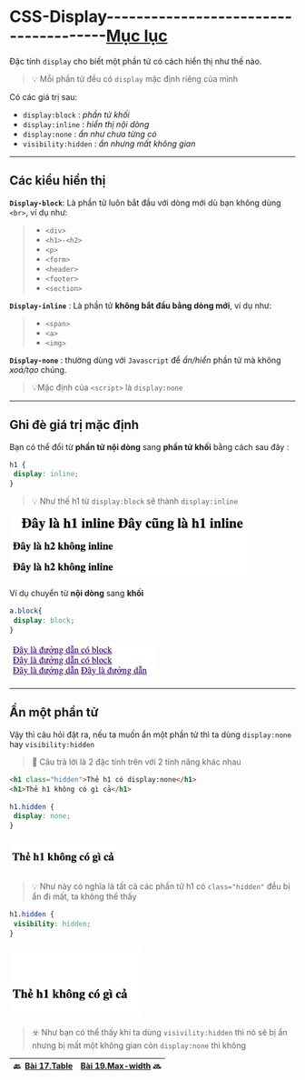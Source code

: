 # CSS-Display--------------------------------------[Mục lục](https://github.com/Zenfection/CSS)

Đặc tính `display` cho biết một phần tử có cách hiển thị như thế nào. 

> 💡 Mỗi phần tử đều có `display` mặc định riêng của mình

Có các giá trị sau:

- `display:block` : *phần tử khối*
- `display:inline` : *hiển thị nội dòng*
- `display:none` : *ẩn như chưa từng có*
- `visibility:hidden` : *ẩn nhưng mất không gian*

---

## Các kiểu hiển thị

**`Display-block`**: Là phần tử luôn bắt đầu với dòng mới dù bạn không dùng `<br>`, ví dụ như:

> - `<div>` 
> - `<h1>-<h2>`
> - `<p>`
> - `<form>`
> - `<header>` 
> - `<footer>` 
> - `<section>` 

**`Display-inline`** : Là phần tử **không bắt đầu bằng dòng mới**, ví dụ như:

> - `<span>` 
> - `<a> `
> - `<img>`

**`Display-none`** : thường dùng với `Javascript` để *ẩn/hiển* phần tử mà không *xoá/tạo* chúng.

> 💡Mặc định của `<script>` là `display:none`

---

## Ghi đè giá trị mặc định

Bạn có thể đổi từ **phần tử nội dòng** sang **phần tử khối** bằng cách sau đây : 

```css
h1 {
 display: inline;
}
```

> 💡 Như thế h1 từ `display:block` sẽ thành `display:inline`

<img src="https://raw.githubusercontent.com/Zenfection/Image/master/2021/01/08-08-47-09-A%CC%89nh%20chu%CC%A3p%20Ma%CC%80n%20hi%CC%80nh%202021-01-08%20lu%CC%81c%2008.47.02.png" title="" alt="Ảnh chụp Màn hình 2021-01-08 lúc 08.47.02.png" width="425">

Ví dụ chuyển từ **nội dòng** sang **khối**

```css
a.block{
 display: block;
}
```

![Ảnh chụp Màn hình 2021-01-08 lúc 08.48.51.png](https://raw.githubusercontent.com/Zenfection/Image/master/2021/01/08-08-48-58-A%CC%89nh%20chu%CC%A3p%20Ma%CC%80n%20hi%CC%80nh%202021-01-08%20lu%CC%81c%2008.48.51.png)

---

## Ẩn một phần tử

Vậy thì câu hỏi đặt ra, nếu ta muốn ẩn một phần tử thì ta dùng `display:none` hay `visibility:hidden`

> 🤪 Câu trả lời là 2 đặc tính trên với 2 tính năng khác nhau

```html
<h1 class="hidden">Thẻ h1 có display:none</h1>
<h1>Thẻ h1 không có gì cả</h1>
```

```css
h1.hidden {
 display: none;
}
```

<img title="" src="https://raw.githubusercontent.com/Zenfection/Image/master/2021/01/08-08-53-27-A%CC%89nh%20chu%CC%A3p%20Ma%CC%80n%20hi%CC%80nh%202021-01-08%20lu%CC%81c%2008.53.20.png" alt="Ảnh chụp Màn hình 2021-01-08 lúc 08.53.20.png" width="198">

> 💡 Như này có nghĩa là tất cả các phần tử h1 có `class="hidden"` đều bị ẩn đi mất, ta không thể thấy

```css
h1.hidden {
 visibility: hidden;
}
```

<img title="" src="https://raw.githubusercontent.com/Zenfection/Image/master/2021/01/08-08-53-01-A%CC%89nh%20chu%CC%A3p%20Ma%CC%80n%20hi%CC%80nh%202021-01-08%20lu%CC%81c%2008.52.42.png" alt="Ảnh chụp Màn hình 2021-01-08 lúc 08.52.42.png" width="233">

> ☣️ Như bạn có thể thấy khi ta dùng `visivility:hidden` thì nó sẽ bị ẩn nhưng bị mất một không gian còn `display:none` thì không

| 🔙  [Bài 17.Table](https://github.com/Zenfection/CSS/blob/master/BasicCSS/17.Table.md) | [Bài 19.Max-width](https://github.com/Zenfection/CSS/blob/master/BasicCSS/19.Max_width.md) 🔜 |
| ------------------------------------------------------------------------------------ | ----------------------------------------------------------------------------------------- |